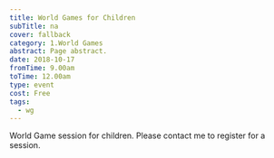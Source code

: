 ```yaml
---
title: World Games for Children
subTitle: na
cover: fallback
category: 1.World Games
abstract: Page abstract.
date: 2018-10-17
fromTime: 9.00am
toTime: 12.00am
type: event
cost: Free
tags:
  - wg
---
```


World Game session for children. Please contact me to register for a session.


